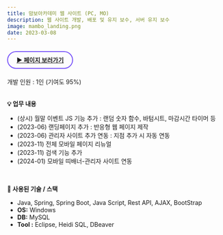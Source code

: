 ```yaml
---
title: 맘보아카데미 웹 사이트 (PC, MO)
description: 웹 사이트 개발, 배포 및 유지 보수, 서버 유지 보수
image: mambo_landing.png
date: 2023-03-08
---
```


<br>
<!-- 페이지 보러가기 -->
<a href="https://www.mambo-academy.com/" style="border: 2px solid #724CF9; border-radius: 30px;padding: 10px 20px;"><b>▶ 페이지 보러가기</b></a><br/><br/>

<!-- 글 내용 -->
개발 인원 : 1인 (기여도 95%) <br/><br/>
<!-- 구현기능 -->
<b>💡 업무 내용</b><br/>
<ul>
    <li>(상시) 월말 이벤트 JS 기능 추가 : 랜덤 숫자 함수, 바텀시트, 마감시간 타이머 등 </li>
    <li>(2023-06) 랜딩페이지 추가 : 반응형 웹 페이지 제작</li>
    <li>(2023-06) 관리자 사이트 추가 연동 : 지점 추가 시 자동 연동</li>
    <li>(2023-11) 전체 모바일 페이지 리뉴얼</li>
    <li>(2023-11) 검색 기능 추가</li>
    <li>(2024-01) 모바일 띠배너-관리자 사이트 연동 </li>
</ul>
<br/>

<!-- 기술 스택 -->
<b>📌 사용된 기술 / 스택</b><br/> 
<ul>
    <li>Java, Spring, Spring Boot, Java Script, Rest API, AJAX, BootStrap</li>
    <li><b>OS:</b> Windows</li>
    <li><b>DB:</b> MySQL</li>
    <li><b>Tool :</b> Eclipse, Heidi SQL, DBeaver</li>
</ul>
<br/>
